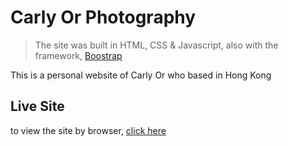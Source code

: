 # Carly Or Photography
>The site was built in HTML, CSS & Javascript, also with the framework, [Boostrap](https://getbootstrap.com/)

This is a personal website of Carly Or who based in Hong Kong

## Live Site
to view the site by browser, [click here](https://gifted-montalcini-c6f616.netlify.app/home.html)
